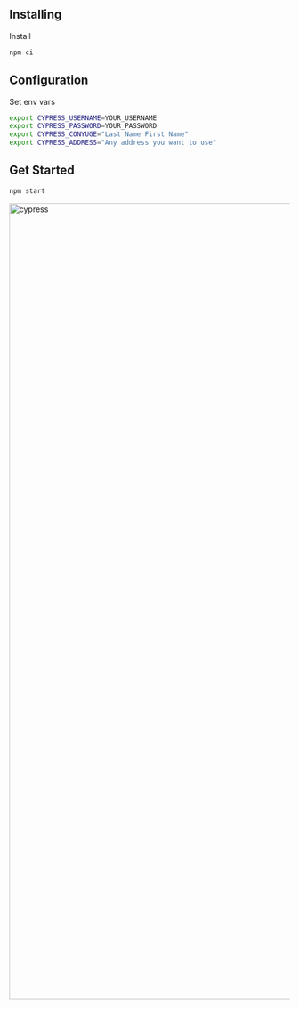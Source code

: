 ## Installing

Install 

```bash
npm ci
```


## Configuration

Set env vars
```sh
export CYPRESS_USERNAME=YOUR_USERNAME
export CYPRESS_PASSWORD=YOUR_PASSWORD
export CYPRESS_CONYUGE="Last Name First Name"
export CYPRESS_ADDRESS="Any address you want to use"
```

## Get Started

```sh
npm start
```

<img width="1432" alt="cypress" src="https://user-images.githubusercontent.com/4876420/159788344-581c0346-1afe-4197-977f-2dbfa02bc512.png">
